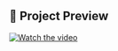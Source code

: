 
## 🎥 Project Preview
[![Watch the video](https://img.youtube.com/vi/71IZqhI8C18/0.jpg)](https://www.youtube.com/watch?v=71IZqhI8C18)

